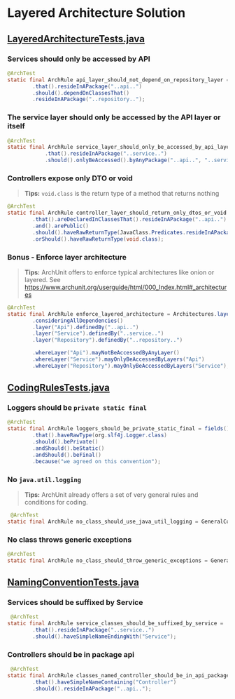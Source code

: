 # Layered Architecture Solution

## [LayeredArchitectureTests.java](../../archunit-kata/src/test/java/codekata/archunit/layered_architecture/LayeredArchitectureTests.java)

### Services should only be accessed by API

```java
@ArchTest
static final ArchRule api_layer_should_not_depend_on_repository_layer = noClasses()  // <-- use predicate noClasses() 
        .that().resideInAPackage("..api..")
        .should().dependOnClassesThat()
        .resideInAPackage("..repository..");

```
### The service layer should only be accessed by the API layer or itself

```java
@ArchTest
static final ArchRule service_layer_should_only_be_accessed_by_api_layer_or_itself = classes()
            .that().resideInAPackage("..service..")
            .should().onlyBeAccessed().byAnyPackage("..api..", "..service..");
```


### Controllers expose only DTO or void

> **Tips:**  `void.class` is the return type of a method that returns nothing

```java
@ArchTest
static final ArchRule controller_layer_should_return_only_dtos_or_void = methods()
        .that().areDeclaredInClassesThat().resideInAPackage("..api..")
        .and().arePublic()
        .should().haveRawReturnType(JavaClass.Predicates.resideInAPackage("..dto.."))
        .orShould().haveRawReturnType(void.class);

```

### Bonus - Enforce layer architecture 

> **Tips:**  ArchUnit offers to enforce typical architectures like onion or layered.
> See https://www.archunit.org/userguide/html/000_Index.html#_architectures

```java
@ArchTest
static final ArchRule enforce_layered_architecture = Architectures.layeredArchitecture()
        .consideringAllDependencies()
        .layer("Api").definedBy("..api..")
        .layer("Service").definedBy("..service..")
        .layer("Repository").definedBy("..repository..")

        .whereLayer("Api").mayNotBeAccessedByAnyLayer()
        .whereLayer("Service").mayOnlyBeAccessedByLayers("Api")
        .whereLayer("Repository").mayOnlyBeAccessedByLayers("Service");
```

## [CodingRulesTests.java](../../archunit-kata/src/test/java/codekata/archunit/layered_architecture/CodingRulesTests.java)

### Loggers should be `private static final`

```java
@ArchTest
static final ArchRule loggers_should_be_private_static_final = fields()
        .that().haveRawType(org.slf4j.Logger.class)
        .should().bePrivate()
        .andShould().beStatic()
        .andShould().beFinal()
        .because("we agreed on this convention");
```
### No `java.util.logging`

> **Tips:**  ArchUnit already offers a set of very general rules and conditions for coding.

```java
 @ArchTest
static final ArchRule no_class_should_use_java_util_logging = GeneralCodingRules.NO_CLASSES_SHOULD_USE_JAVA_UTIL_LOGGING;
```

### No  class throws generic exceptions

```java
@ArchTest
static final ArchRule no_class_should_throw_generic_exceptions = GeneralCodingRules.NO_CLASSES_SHOULD_THROW_GENERIC_EXCEPTIONS;
```

## [NamingConventionTests.java](../../archunit-kata/src/test/java/codekata/archunit/layered_architecture/NamingConventionTests.java)

### Services should be suffixed by Service

```java
 @ArchTest
static final ArchRule service_classes_should_be_suffixed_by_service =   classes()
        .that().resideInAPackage("..service..")
        .should().haveSimpleNameEndingWith("Service");
```

### Controllers should be in package api

```java
 @ArchTest
static final ArchRule classes_named_controller_should_be_in_api_package = classes()
        .that().haveSimpleNameContaining("Controller")
        .should().resideInAPackage("..api..");
```
